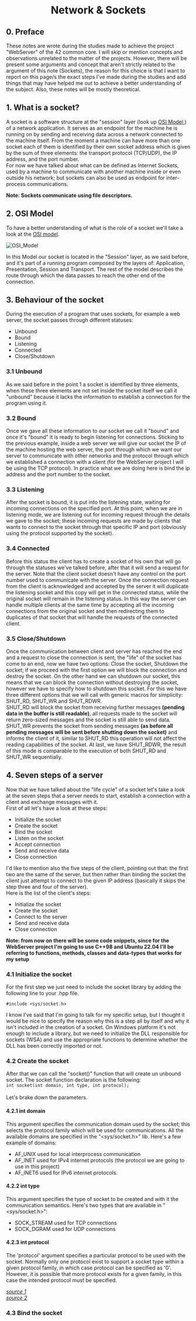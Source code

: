 # <div align='center'> Network & Sockets <div>

## 0. Preface
These notes are wrote during the studies made to achieve the project "WebServer" of the 42 common core. I will skip or mention concepts and
observations unrelated to the matter of the projects. However, there will be present some arguments and concept that aren't strictly
related to the argument of this note (Sockets), the reason for this choice is that I want to report on this page/s the exact steps I've made
during the studies and add things that may have helped me out to achieve a better understanding of the subject. Also, these notes will be mostly theoretical.

## 1. What is a socket?
A socket is a software structure at the "session" layer (look up <a href="https://it.wikipedia.org/wiki/Modello_OSI"> OSI Model </a>) of a network application.
It serves as an endpoint for the machine he is running on by sending and receiving data across a network connected to the machine itself. From the moment a machine
can have more than one socket each of them is identified by their own socket address which is given by the sum of three elements: the
transport protocol (TCP/UDP), the IP address, and the port number. <br>
For now we have talked about what can be defined as Internet Sockets, used by a machine to communicate with another machine inside or even outside
his network; but sockets can also be used as endpoint for inter-process communications. <br>

**Note: Sockets communicate using file descriptors.**

## 2. OSI Model
To have a better understanding of what is the role of a socket we'll take a look at the <a href="https://it.wikipedia.org/wiki/Modello_OSI"> OSI model</a>.<br>

![OSI_Model](https://github.com/TommyJD93/Notes/assets/59456000/d49f1aba-fc44-4707-9df6-d2ef1a490eab)

In this Model our socket is located in the "Session" layer, as we said before, and it's part of a running program composed by the layers of: Application, Presentation, Session and Transport.
The rest of the model describes the route through which the data passes to reach the other end of the connection.

## 3. Behaviour of the socket
During the execution of a program that uses sockets, for example a web server, the socket passes through different statuses:
- Unbound
- Bound
- Listening
- Connected
- Close/Shutdown

### 3.1 Unbound
As we said before in the point 1 a socket is identified by three elements, when these three elements are not set inside the socket itself we call it "unbound" because it
lacks the information to establish a connection for the program using it.

### 3.2 Bound
Once we gave all these information to our socket we call it "bound" and once it's "bound" it is ready to begin listening for
connections. Sticking to the previous example, inside a web server we will give our socket the IP of the machine hosting the
web server, the port through which we want our server to communicate with other networks and the protocol through which
we established a connection with a client (for the WebServer project I will be using the TCP protocol).
In practice what we are doing here is bind the ip address and the port number to the socket.

### 3.3 Listening
After the socket is bound, it is put into the listening state, waiting for incoming connections on the specified port. At this point,
when we are in listening mode, we are listening out for incoming request through the details we gave to the socket; these
incoming requests are made by clients that wants to connect to the socket through that specific IP and port (obviously using
the protocol supported by the socket).

### 3.4 Connected
Before this status the client has to create a socket of his own that will go through the statuses we've talked before, after that it
will send a request for the server. Note that the client socket doesn't have any control on the port number used to communicate with
the server. Once the connection request from the client is acknowledged and accepted by the server it will duplicate the listening
socket and this copy will get in the connected status, while the original socket will remain in the listening status. In this way
the server can handle multiple clients at the same time by accepting all the incoming connections from the original socket and then
redirecting them to duplicates of that socket that will handle the requests of the connected client.

### 3.5 Close/Shutdown
Once the communication between client and server has reached the end and a request to close the connection is sent, the "life" of
the socket has come to an end, now we have two options: Close the socket, Shutdown the socket; if we proceed with the first option
we will block the connection and destroy the socket. On the other hand we can shutdown our socket, this means that we can block
the connection without destroying the socket, however we have to specify how to shutdown this socket. For this we have three
different options that we will call with generic macros for simplicity: SHUT_RD, SHUT_WR and SHUT_RDWR. <br>
SHUT_RD will block the socket from receiving further messages **(pending data in the buffer is still readable)**, all requests made
to the socket will return zero-sized messages and the socket is still able to send data. SHUT_WR prevents the socket from sending
messages **(as before all pending messages will be sent before shutting down the socket)** and informs the client of it, similar to
SHUT_RD this operation will not affect the reading capabilities of the socket. At last, we have SHUT_RDWR, the result of this mode
is comparable to the execution of both SHUT_RD and SHUT_WR sequentially.

## 4. Seven steps of a server
Now that we have talked about the "life cycle" of a socket let's take a look at the seven steps that a server needs to start,
establish a connection with a client and exchange messages with it.<br>
First of all let's have a look at these steps:
- Initialize the socket
- Create the socket
- Bind the socket
- Listen on the socket
- Accept connection
- Send and receive data
- Close connection

I'd like to mention also the five steps of the client, pointing out that: the first two are the same of the server, but then
rather than binding the socket the client just attempt to connect to the given IP address (basically it skips the step three
and four of the server).<br>
Here is the list of the client's steps:
- Initialize the socket
- Create the socket
- Connect to the server
- Send and receive data
- Close connection

**Note: from now on there will be some code snippets, since for the WebServer project I'm going to use C++98 and
Ubuntu 22.04 I'll be referring to functions, methods, classes and data-types that works for my setup**

### 4.1 Initialize the socket
For the first step we just need to include the socket library by adding the following line to your
.hpp file.
```
#include <sys/socket.h>
```
I know I've said that I'm going to talk for my specific setup, but I thought it would be nice to specify the
reason why this is a step all by itself and why it isn't included in the creation of a socket. On Windows platform
it's not enough to include a library, but we need to initialize the DLL responsible for sockets (WSA) and use the
appropriate functions to determine whether the DLL has been correctly imported or not.

### 4.2 Create the socket
After that we can call the "socket()" function that will create un unbound socket. The socket function declaration
is the following: <br>
```int socket(int domain, int type, int protocol);``` <br><br>
Let's brake down the parameters.

#### 4.2.1 int domain
This argument specifies the communication domain used by the socket; this selects the protocol family which will
be used for communications. All the available domains are specified in the "<sys/socket.h>" lib.
Here's a few example of domains:
- AF_UNIX used for local interprocess communication
- AF_INET used for IPv4 internet protocols (the protocol we are going to use in this project)
- AF_INET6 used for IPv6 internet protocols. 

#### 4.2.2 int type
This argument specifies the type of socket to be created and with it the communication semantics.
Here's two types that are available in "<sys/socket.h>":
- SOCK_STREAM used for TCP connections
- SOCK_DGRAM used for UDP connections

#### 4.2.3 int protocol
The 'protocol' argument specifies a particular protocol to be used with the socket. Normally only one protocol
exist to support a socket type within a given protocol family, in which case protocol can be specified as '0'.
However, it is possible that more protocol exists for a given family, in this case the intended protocol must
be specified.

_<a href="https://man7.org/linux/man-pages/man2/socket.2.html">source 1</a>_ <br>
_<a href="https://pubs.opengroup.org/onlinepubs/9699919799/functions/socket.html">source 2</a>_

### 4.3 Bind the socket
